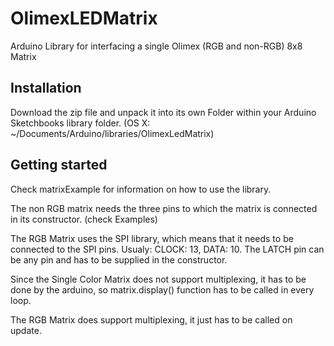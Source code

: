 # OlimexLEDMatrix
Arduino Library for interfacing a single Olimex (RGB and non-RGB) 8x8 Matrix

## Installation
Download the zip file and unpack it into its own Folder within your Arduino Sketchbooks library folder. 
(OS X: ~/Documents/Arduino/libraries/OlimexLedMatrix)

## Getting started
Check matrixExample for information on how to use the library.

The non RGB matrix needs the three pins to which the matrix is connected in its constructor. (check Examples)

The RGB Matrix uses the SPI library, which means that it needs to be connected to the SPI pins. Usualy: CLOCK: 13, DATA: 10. The LATCH pin can be any pin and has to be supplied in the constructor.

Since the Single Color Matrix does not support multiplexing, it has to be done by the arduino, so matrix.display() function has to be called in every loop.

The RGB Matrix does support multiplexing, it just has to be called on update.


